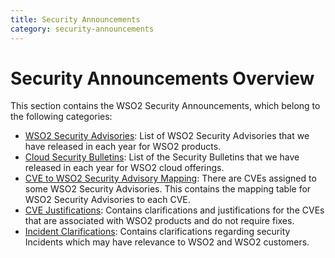 ```yaml
---
title: Security Announcements
category: security-announcements
---
```


# Security Announcements Overview

This section contains the WSO2 Security Announcements, which belong to the following categories:  

* [WSO2 Security Advisories]({{#base_path#}}/security-announcements/security-advisories/): List of WSO2 Security Advisories that we have released in each year for WSO2 products. 
* [Cloud Security Bulletins]({{#base_path#}}/security-announcements/cloud-security-bulletins/): List of the Security Bulletins that we have released in each year for WSO2 cloud offerings.
* [CVE to WSO2 Security Advisory Mapping]({{#base_path#}}/security-announcements/cve-to-wso2-security-advisory-mapping/): There are CVEs assigned to some WSO2 Security Advisories. This contains the mapping table for WSO2 Security Advisories to each CVE.
* [CVE Justifications]({{#base_path#}}/security-announcements/cve-justifications/): Contains clarifications and justifications for the CVEs that are associated with WSO2 products and do not require fixes.
* [Incident Clarifications]({{#base_path#}}/security-announcements/incident-clarifications/): Contains clarifications regarding security Incidents which may have relevance to WSO2 and WSO2 customers.
